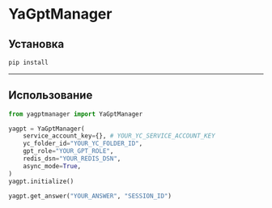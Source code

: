 # YaGptManager

## Установка
```bash
pip install
```
<hr>

## Использование

```Python
from yagptmanager import YaGptManager

yagpt = YaGptManager(
    service_account_key={}, # YOUR_YC_SERVICE_ACCOUNT_KEY
    yc_folder_id="YOUR_YC_FOLDER_ID",
    gpt_role="YOUR_GPT_ROLE",
    redis_dsn="YOUR_REDIS_DSN",
    async_mode=True,
)
yagpt.initialize()

yagpt.get_answer("YOUR_ANSWER", "SESSION_ID")
```